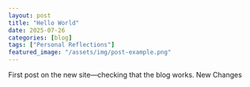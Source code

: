 ```yaml
---
layout: post
title: "Hello World"
date: 2025-07-26
categories: [blog]
tags: ["Personal Reflections"]
featured_image: "/assets/img/post-example.png"
---
```

First post on the new site—checking that the blog works.
New Changes

